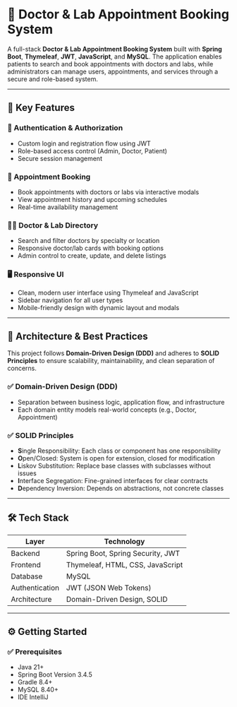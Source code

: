 # 🏥 Doctor & Lab Appointment Booking System

A full-stack **Doctor & Lab Appointment Booking System** built with **Spring Boot**, **Thymeleaf**, **JWT**, **JavaScript**, and **MySQL**. The application enables patients to search and book appointments with doctors and labs, while administrators can manage users, appointments, and services through a secure and role-based system.

---

## 🚀 Key Features

### 🔐 Authentication & Authorization
- Custom login and registration flow using JWT
- Role-based access control (Admin, Doctor, Patient)
- Secure session management

### 📅 Appointment Booking
- Book appointments with doctors or labs via interactive modals
- View appointment history and upcoming schedules
- Real-time availability management

### 🧑‍⚕️ Doctor & Lab Directory
- Search and filter doctors by specialty or location
- Responsive doctor/lab cards with booking options
- Admin control to create, update, and delete listings

### 🖥️ Responsive UI
- Clean, modern user interface using Thymeleaf and JavaScript
- Sidebar navigation for all user types
- Mobile-friendly design with dynamic layout and modals

---

## 🧱 Architecture & Best Practices

This project follows **Domain-Driven Design (DDD)** and adheres to **SOLID Principles** to ensure scalability, maintainability, and clean separation of concerns.

### ✅ Domain-Driven Design (DDD)
- Separation between business logic, application flow, and infrastructure
- Each domain entity models real-world concepts (e.g., Doctor, Appointment)

### ✅ SOLID Principles
- **S**ingle Responsibility: Each class or component has one responsibility  
- **O**pen/Closed: System is open for extension, closed for modification  
- **L**iskov Substitution: Replace base classes with subclasses without issues  
- **I**nterface Segregation: Fine-grained interfaces for clear contracts  
- **D**ependency Inversion: Depends on abstractions, not concrete classes

---

## 🛠️ Tech Stack

| Layer             | Technology                        |
|------------------|------------------------------------|
| Backend           | Spring Boot, Spring Security, JWT |
| Frontend          | Thymeleaf, HTML, CSS, JavaScript  |
| Database          | MySQL                             |
| Authentication    | JWT (JSON Web Tokens)             |
| Architecture      | Domain-Driven Design, SOLID       |

---

## ⚙️ Getting Started

### ✅ Prerequisites
- Java 21+
- Spring Boot Version 3.4.5
- Gradle 8.4+
- MySQL 8.40+
- IDE IntelliJ 



